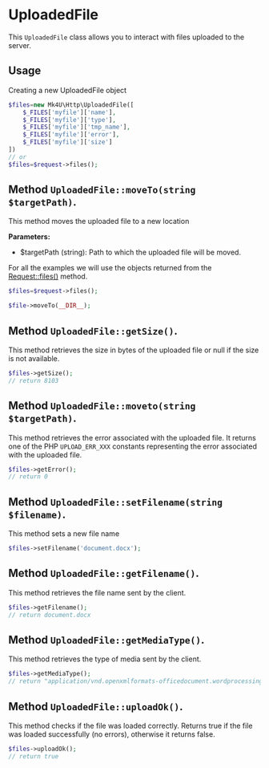 # UploadedFile
This `UploadedFile` class allows you to interact with files uploaded to the server.

## Usage

Creating a new UploadedFile object
```php
$files=new Mk4U\Http\UploadedFile([
    $_FILES['myfile']['name'],
    $_FILES['myfile']['type'],
    $_FILES['myfile']['tmp_name'],
    $_FILES['myfile']['error'],
    $_FILES['myfile']['size']
])
// or
$files=$request->files();
```

## Method `UploadedFile::moveTo(string $targetPath)`.
This method moves the uploaded file to a new location

**Parameters:**
- $targetPath (string): Path to which the uploaded file will be moved.

For all the examples we will use the objects returned from the [Request::files()](https://github.com/alexsandrov16/http/blob/dev/docs/request.md#method-requestfiles) method.
```php
$files=$request->files();

$file->moveTo(__DIR__);
```

## Method `UploadedFile::getSize()`.
This method retrieves the size in bytes of the uploaded file or null if the size is not available.

```php
$files->getSize();
// return 8103
```

## Method `UploadedFile::moveto(string $targetPath)`.
This method retrieves the error associated with the uploaded file. It returns one of the PHP `UPLOAD_ERR_XXX` constants representing the error associated with the uploaded file.

```php
$files->getError();
// return 0
```

## Method `UploadedFile::setFilename(string $filename)`.
This method sets a new file name

```php
$files->setFilename('document.docx');
```

## Method `UploadedFile::getFilename()`.
This method retrieves the file name sent by the client.

```php
$files->getFilename();
// return document.docx
```

## Method `UploadedFile::getMediaType()`.
This method retrieves the type of media sent by the client.

```php
$files->getMediaType();
// return "application/vnd.openxmlformats-officedocument.wordprocessingml.document"
```

## Method `UploadedFile::uploadOk()`.
This method checks if the file was loaded correctly. Returns true if the file was loaded successfully (no errors), otherwise it returns false.

```php
$files->uploadOk();
// return true
```